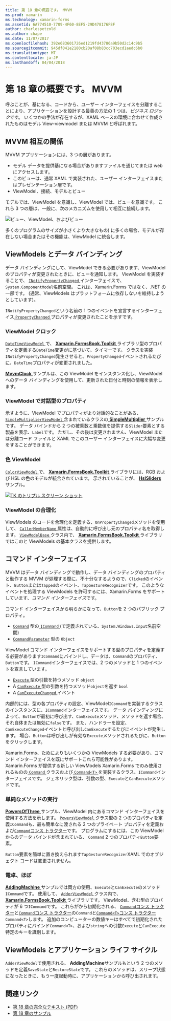 ```yaml
---
title: 第 18 章の概要です。 MVVM
ms.prod: xamarin
ms.technology: xamarin-forms
ms.assetid: 6A774510-7709-4F60-8EF5-29D478176F8F
author: charlespetzold
ms.author: chape
ms.date: 11/07/2017
ms.openlocfilehash: 392e683601726ed1219fd43786a9b50d2c14c9b5
ms.sourcegitcommit: 945df041e2180cb20af08b83cc703ecd1aedc6b0
ms.translationtype: MT
ms.contentlocale: ja-JP
ms.lasthandoff: 04/04/2018
---
```

# <a name="summary-of-chapter-18-mvvm"></a>第 18 章の概要です。 MVVM

呼ぶことが、基になる、コードから、ユーザー インターフェイスを分離することにより、アプリケーションを設計する最善の方法の 1 つは、*ビジネス ロジック*です。 いくつかの手法が存在するが、XAML ベースの環境に合わせて作成されたものはモデル View-viewmodel または MVVM と呼ばれます。

## <a name="mvvm-interrelationships"></a>MVVM 相互の関係

MVVM アプリケーションには、3 つの層があります。

- モデル データを提供基になる場合がありますファイルを通じてまたは web にアクセスします。
- このビューは、通常 XAML で実装された、ユーザー インターフェイスまたはプレゼンテーション層です。
- ViewModel、接続、モデルとビュー

モデルでは、ViewModel を意識し、ViewModel では、ビューを意識です。 これら 3 つの層は、一般に、次のメカニズムを使用して相互に接続します。

![ビュー、ViewModel、およびビュー](images/ch18fg03.png "MVVM")

多くのプログラムのサイズが小さくより大きなもの) に多くの場合、モデルが存在しない場合またはその機能は、ViewModel に統合します。

## <a name="viewmodels-and-data-binding"></a>ViewModels とデータ バインディング

データ バインディングにして、ViewModel できる必要があります、ViewModel のプロパティが変更されたときに、ビューを通知します。 ViewModel を実装することで、 [ `INotifyPropertyChanged` ](https://developer.xamarin.com/api/type/System.ComponentModel.INotifyPropertyChanged/)インターフェイスで、`System.ComponentModel`名前空間。 これは、Xamarin.Forms ではなく、.NET の一部です。 (通常、ViewModels はプラットフォームに依存しないを維持しようとしています)。

`INotifyPropertyChanged`という名前の 1 つのイベントを宣言するインターフェイス[ `PropertyChanged` ](https://developer.xamarin.com/api/type/System.ComponentModel.INotifyPropertyChanged/)プロパティが変更されたことを示すです。

### <a name="a-viewmodel-clock"></a>ViewModel クロック

[ `DateTimeViewModel` ](https://github.com/xamarin/xamarin-forms-book-samples/blob/master/Libraries/Xamarin.FormsBook.Toolkit/Xamarin.FormsBook.Toolkit/DateTimeViewModel.cs)で、 [ **Xamarin.FormsBook.Toolkit** ](https://github.com/xamarin/xamarin-forms-book-samples/tree/master/Libraries/Xamarin.FormsBook.Toolkit/Xamarin.FormsBook.Toolkit)ライブラリ型のプロパティを定義する`DateTime`変更がに基づいて、タイマーです。 クラスを実装`INotifyPropertyChanged`発生させると、`PropertyChanged`イベントされるたびに、`DateTime`プロパティが変更されました。

[ **MvvmClock** ](https://github.com/xamarin/xamarin-forms-book-samples/tree/master/Chapter18/MvvmClock)サンプルは、この ViewModel をインスタンス化し、ViewModel へのデータ バインディングを使用して、更新された日付と時刻の情報を表示します。

### <a name="interactive-properties-in-a-viewmodel"></a>ViewModel で対話型のプロパティ

示すように、ViewModel でプロパティがより対話的なことがある、 [ `SimpleMultiplierViewModel` ](https://github.com/xamarin/xamarin-forms-book-samples/blob/master/Chapter18/SimpleMultiplier/SimpleMultiplier/SimpleMultiplier/SimpleMultiplierViewModel.cs)含まれているクラスの[ **SimpleMultiplier** ](https://github.com/xamarin/xamarin-forms-book-samples/tree/master/Chapter18/SimpleMultiplier)サンプルです。 データ バインドから 2 つの被乗数と乗数値を提供する`Slider`要素とする製品を表示、`Label`です。 ただし、その後は変更されません、ViewModel または分離コード ファイルと XAML でこのユーザー インターフェイスに大幅な変更をすることができます。

### <a name="a-color-viewmodel"></a>色 ViewModel

[ `ColorViewModel` ](https://github.com/xamarin/xamarin-forms-book-samples/blob/master/Libraries/Xamarin.FormsBook.Toolkit/Xamarin.FormsBook.Toolkit/ColorViewModel.cs)で、 [ **Xamarin.FormsBook.Toolkit** ](https://github.com/xamarin/xamarin-forms-book-samples/tree/master/Libraries/Xamarin.FormsBook.Toolkit/Xamarin.FormsBook.Toolkit)ライブラリには、RGB および HSL の色のモデルが統合されています。 示されていることが、 [ **HslSliders** ](https://github.com/xamarin/xamarin-forms-book-samples/tree/master/Chapter18/HslSliders)サンプル。

[![TK のトリプル スクリーン ショット](images/ch18fg08-small.png "HSL カラー モデル")](images/ch18fg08-large.png#lightbox "HSL の色のモデル")

### <a name="streamlining-the-viewmodel"></a>ViewModel の合理化

ViewModels のコードを合理化を定義する、`OnPropertyChanged`メソッドを使用して、 [ `CallerMemberName` ](https://developer.xamarin.com/api/type/System.Runtime.CompilerServices.CallerMemberNameAttribute/)属性は、自動的に呼び出し元のプロパティ名を取得します。 [ `ViewModelBase` ](https://github.com/xamarin/xamarin-forms-book-samples/blob/master/Libraries/Xamarin.FormsBook.Toolkit/Xamarin.FormsBook.Toolkit/ViewModelBase.cs)クラス内で、 [ **Xamarin.FormsBook.Toolkit** ](https://github.com/xamarin/xamarin-forms-book-samples/tree/master/Libraries/Xamarin.FormsBook.Toolkit/Xamarin.FormsBook.Toolkit)ライブラリではこのと ViewModels の基本クラスを提供します。

## <a name="the-command-interface"></a>コマンド インターフェイス

MVVM はデータ バインディングで動作し、データ バインディングのプロパティと動作する MVVM が処理する際に、不十分なするようので、`Clicked`のイベント、`Button`または`Tapped`のイベント、`TapGestureRecognizer`です。 このようなイベントを処理する ViewModels を許可するには、Xamarin.Forms をサポートしています、*コマンド インターフェイス*です。

コマンド インターフェイスから明らかになって、`Button`を 2 つのパブリック プロパティ。

- [`Command`](https://developer.xamarin.com/api/property/Xamarin.Forms.Button.Command/) 型の[ `ICommand` ](https://developer.xamarin.com/api/type/System.Windows.Input.ICommand/) (で定義されている、`System.Windows.Input`名前空間)
- [`CommandParameter`](https://developer.xamarin.com/api/property/Xamarin.Forms.Button.CommandParameter/) 型の `Object`

ViewModel コマンド インターフェイスをサポートする型のプロパティを定義する必要があります`ICommand`にバインドし、データは、`Command`のプロパティ、`Button`です。 `ICommand`インターフェイスでは、2 つのメソッドと 1 つのイベントを宣言しています。

- [ `Execute` ](https://developer.xamarin.com/api/member/System.Windows.Input.ICommand.Execute/p/System.Object/)型の引数を持つメソッド `object`
- A [ `CanExecute` ](https://developer.xamarin.com/api/member/System.Windows.Input.ICommand.CanExecute/p/System.Object/)型の引数を持つメソッド`object`を返す `bool`
- A [ `CanExecuteChanged` ](https://developer.xamarin.com/api/event/System.Windows.Input.ICommand.CanExecuteChanged/)イベント

内部的には、型の各プロパティの設定、ViewModel`ICommand`を実装するクラスのインスタンスに、`ICommand`インターフェイスです。 データ バインディングによって、`Button`が最初に呼び出す、`CanExecute`メソッド、メソッドを返す場合、それ自体または無効に`false`です。 また、ハンドラーを設定、`CanExecuteChanged`イベントと呼び出し`CanExecute`するたびにイベントが発生します。 場合、`Button`は呼び出しが有効な`Execute`メソッドされるたびに、`Button`をクリックします。

Xamarin.Forms、ためによりもいくつかの ViewModels する必要があり、コマンド インターフェイスを既にサポートこれら可能性があります。 Xamarin.Forms が提供する新しい ViewModels Xamarin.Forms でのみ使用されるものの[ `Command` ](https://developer.xamarin.com/api/type/Xamarin.Forms.Command/)クラスおよび[ `Command<T>` ](https://developer.xamarin.com/api/type/Xamarin.Forms.Command%3CT%3E/)を実装するクラス、`ICommand`インターフェイスです。 ジェネリック型は、引数の型、`Execute`と`CanExecute`メソッドです。

### <a name="simple-method-executions"></a>単純なメソッドの実行

[ **PowersOfThree** ](https://github.com/xamarin/xamarin-forms-book-samples/tree/master/Chapter18/PowersOfThree)サンプル、ViewModel 内にあるコマンド インターフェイスを使用する方法を示します。 [ `PowersViewModel` ](https://github.com/xamarin/xamarin-forms-book-samples/blob/master/Chapter18/PowersOfThree/PowersOfThree/PowersOfThree/PowersViewModel.cs)クラス型の 2 つのプロパティを定義`ICommand`も、最も簡単なに渡される 2 つのプライベート プロパティを定義および[`Command`コンス トラクター](https://developer.xamarin.com/api/constructor/Xamarin.Forms.Command.Command/p/System.Action/)です。 プログラムにするには、この ViewModel からのデータ バインドが含まれている、 `Command` 2 つのプロパティ`Button`要素。

`Button`要素を簡単に置き換えられます`TapGestureRecognizer`XAML でのオブジェクト コードは変更されません。

### <a name="a-calculator-almost"></a>電卓、ほぼ

[ **AddingMachine** ](https://github.com/xamarin/xamarin-forms-book-samples/tree/master/Chapter18/AddingMachine)サンプルでは両方の使用、`Execute`と`CanExecute`のメソッド`ICommand`です。 使用して、 [ `AdderViewModel` ](https://github.com/xamarin/xamarin-forms-book-samples/blob/master/Libraries/Xamarin.FormsBook.Toolkit/Xamarin.FormsBook.Toolkit/AdderViewModel.cs)クラス内で、 [ **Xamarin.FormsBook.Toolkit** ](https://github.com/xamarin/xamarin-forms-book-samples/blob/master/Libraries/Xamarin.FormsBook.Toolkit/Xamarin.FormsBook.Toolkit/AdderViewModel.cs)ライブラリです。 ViewModel、含む型のプロパティが 6 つ`ICommand`です。 これらがから初期化される、 [ `Command`コンス トラクター](https://developer.xamarin.com/api/constructor/Xamarin.Forms.Command.Command/p/System.Action/)と[`Command`コンス トラクター](https://developer.xamarin.com/api/constructor/Xamarin.Forms.Command.Command/p/System.Action/System.Func%7BSystem.Boolean%7D/)の`Command`と[`Command<T>`コンス トラクター](https://developer.xamarin.com/api/constructor/Xamarin.Forms.Command%3CT%3E.Command%3CT%3E/p/System.Action%7BT%7D/System.Func%7BT,System.Boolean%7D/)`Command<T>`します。 追加のコンピューターの数値キーはすべてで初期化されたプロパティにバインド`Command<T>`、および`string`への引数`Execute`と`CanExecute`特定のキーを識別します。

## <a name="viewmodels-and-the-application-lifecycle"></a>ViewModels とアプリケーション ライフ サイクル

`AdderViewModel`で使用される、 **AddingMachine**サンプルもという 2 つのメソッドを定義`SaveState`と`RestoreState`です。 これらのメソッドは、スリープ状態になったときに、もう一度起動時に、アプリケーションから呼び出されます。



## <a name="related-links"></a>関連リンク

- [第 18 章の完全なテキスト (PDF)](https://download.xamarin.com/developer/xamarin-forms-book/XamarinFormsBook-Ch18-Apr2016.pdf)
- [第 18 章のサンプル](https://github.com/xamarin/xamarin-forms-book-samples/tree/master/Chapter18)
